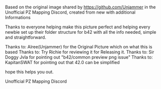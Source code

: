 Based on the original image shared by https://github.com/Unjammer in the Unofficial PZ Mapping Discord, created from new with additional Informations


Thanks to everyone helping make this picture perfect and helping every newbie set up their folder structure for b42 with all the info needed, simple and straightforward.

Thanks to: Alree(Unjammer) for the Original Picture which on what this is based
Thanks to: Try Richie for reviewing it for Releasing it.
Thanks to: Sir Doggy Jvla for pointing out "b42/common preview png issue"
Thanks to: KapitanSWAT for pointing out that 42.0 can be simplified

hope this helps you out.

Unofficial PZ Mapping Discord
